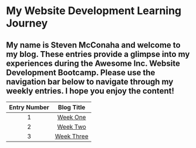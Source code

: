# My Website Development Learning Journey

## My name is Steven McConaha and welcome to my blog. These entries provide a glimpse into my experiences during the Awesome Inc. Website Development Bootcamp. Please use the navigation bar below to navigate through my weekly entries. I hope you enjoy the content\!


|Entry Number    |Blog Title                    |
|:--------------:|:----------------------------:|
| 1              |[Week One](blog/week-one.md)  |
| 2              |[Week Two](blog/week-two.md)  |
| 3              |[Week Three](blog/week-two.md)|
